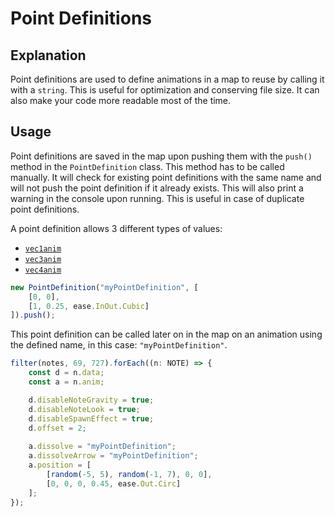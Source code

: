 # Point Definitions

## Explanation

Point definitions are used to define animations in a map to reuse by calling it with a `string`. This is useful for optimization and conserving file size. It can also make your code more readable most of the time.

## Usage

Point definitions are saved in the map upon pushing them with the `push()` method in the `PointDefinition` class. This method has to be called manually. It will check for existing point definitions with the same name and will not push the point definition if it already exists. This will also print a warning in the console upon running. This is useful in case of duplicate point definitions.

A point definition allows 3 different types of values:
- [`vec1anim`](../types/vec1anim.md)
- [`vec3anim`](../types/vec3anim.md)
- [`vec4anim`](../types/vec4anim.md)

```ts
new PointDefinition("myPointDefinition", [
    [0, 0],
    [1, 0.25, ease.InOut.Cubic]
]).push();
```

This point definition can be called later on in the map on an animation using the defined name, in this case: `"myPointDefinition"`.

```ts
filter(notes, 69, 727).forEach((n: NOTE) => {
    const d = n.data;
    const a = n.anim;

    d.disableNoteGravity = true;
    d.disableNoteLook = true;
    d.disableSpawnEffect = true;
    d.offset = 2;
    
    a.dissolve = "myPointDefinition";
    a.dissolveArrow = "myPointDefinition";
    a.position = [
        [random(-5, 5), random(-1, 7), 0, 0],
        [0, 0, 0, 0.45, ease.Out.Circ]
    ];
});
```